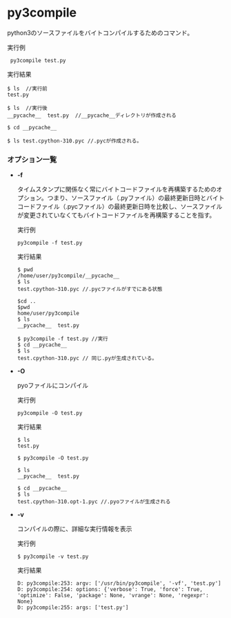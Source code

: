 [](ファイル名はコマンド名.md)
# py3compile
python3のソースファイルをバイトコンパイルするためのコマンド。

  実行例 [](変更しない)
  
  ```
   py3compile test.py
  ```


  実行結果　[](変更しない)


  ```
  $ ls  //実行前
  test.py

  $ ls  //実行後
  __pycache__  test.py  //__pycache__ディレクトリが作成される

  $ cd __pycache__

  $ ls test.cpython-310.pyc //.pycが作成される。
  ```

### オプション一覧


- **-f**
  
  タイムスタンプに関係なく常にバイトコードファイルを再構築するためのオプション。つまり、ソースファイル（.pyファイル）の最終更新日時とバイトコードファイル（.pycファイル）の最終更新日時を比較し、ソースファイルが変更されていなくてもバイトコードファイルを再構築することを指す。

  実行例 [](変更しない)
  
  ```
  py3compile -f test.py
  ```


  実行結果　[](変更しない)


  ```
  $ pwd
  /home/user/py3compile/__pycache__
  $ ls
  test.cpython-310.pyc //.pycファイルがすでにある状態

  $cd ..
  $pwd
  home/user/py3compile
  $ ls
  __pycache__  test.py

  $ py3compile -f test.py //実行
  $ cd __pycache__
  $ ls 
  test.cpython-310.pyc // 同じ.pyが生成されている。
  ```
- **-O** 
    
  pyoファイルにコンパイル
  
  実行例　[](変更しない)
  
  ```
  py3compile -O test.py
  ```


  実行結果　[](変更しない)


  ```
  $ ls
  test.py

  $ py3compile -O test.py

  $ ls
  __pycache__  test.py

  $ cd __pycache__
  $ ls
  test.cpython-310.opt-1.pyc //.pyoファイルが生成される
  ```
- **-v** 
    
  コンパイルの際に、詳細な実行情報を表示
  
  実行例　[](変更しない)
  
  ```
  $ py3compile -v test.py
  ```


  実行結果　[](変更しない)


  ```
  D: py3compile:253: argv: ['/usr/bin/py3compile', '-vf', 'test.py']
  D: py3compile:254: options: {'verbose': True, 'force': True, 'optimize': False, 'package': None, 'vrange': None, 'regexpr': None}
  D: py3compile:255: args: ['test.py']
  ```

